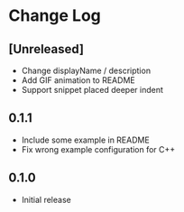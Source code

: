 # Change Log

## [Unreleased]

- Change displayName / description
- Add GIF animation to README
- Support snippet placed deeper indent

## 0.1.1

- Include some example in README
- Fix wrong example configuration for C++

## 0.1.0

- Initial release